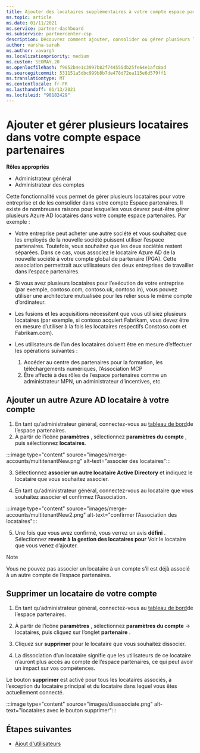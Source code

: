 ```yaml
---
title: Ajouter des locataires supplémentaires à votre compte espace partenaires
ms.topic: article
ms.date: 01/11/2021
ms.service: partner-dashboard
ms.subservice: partnercenter-csp
description: Découvrez comment ajouter, consolider ou gérer plusieurs locataires Azure AD dans votre compte espace partenaires. En savoir plus sur certaines des raisons pour lesquelles vous pourriez souhaiter le faire.
author: varsha-sarah
ms.author: vavargh
ms.localizationpriority: medium
ms.custom: SEOMAY.20
ms.openlocfilehash: f9852b4e1c3997b82f744555db25fe64e1afc8ad
ms.sourcegitcommit: 531151a5dbc999b8b7de478d72ea115e6d579ff1
ms.translationtype: MT
ms.contentlocale: fr-FR
ms.lasthandoff: 01/13/2021
ms.locfileid: "98182429"
---
```

# <a name="add-and-manage-multiple-tenants-in-your-partner-center-account"></a>Ajouter et gérer plusieurs locataires dans votre compte espace partenaires


**Rôles appropriés**

- Administrateur général
- Administrateur des comptes

Cette fonctionnalité vous permet de gérer plusieurs locataires pour votre entreprise et de les consolider dans votre compte Espace partenaires. Il existe de nombreuses raisons pour lesquelles vous devrez peut-être gérer plusieurs Azure AD locataires dans votre compte espace partenaires. Par exemple :

- Votre entreprise peut acheter une autre société et vous souhaitez que les employés de la nouvelle société puissent utiliser l’espace partenaires. Toutefois, vous souhaitez que les deux sociétés restent séparées. Dans ce cas, vous associez le locataire Azure AD de la nouvelle société à votre compte global de partenaire (PGA). Cette association permettrait aux utilisateurs des deux entreprises de travailler dans l’espace partenaires.

- Si vous avez plusieurs locataires pour l’exécution de votre entreprise (par exemple, contoso.com, contoso.uk, contoso.in), vous pouvez utiliser une architecture mutualisée pour les relier sous le même compte d’ordinateur.

- Les fusions et les acquisitions nécessitent que vous utilisiez plusieurs locataires (par exemple, si contoso acquiert Fabrikam, vous devez être en mesure d’utiliser à la fois les locataires respectifs Constoso.com et Fabrikam.com).

- Les utilisateurs de l’un des locataires doivent être en mesure d’effectuer les opérations suivantes :
    1.  Accéder au centre des partenaires pour la formation, les téléchargements numériques, l’Association MCP
    2.  Être affecté à des rôles de l’espace partenaires comme un administrateur MPN, un administrateur d’incentives, etc.


## <a name="add-another-azure-ad-tenant-to-your-account"></a>Ajouter un autre Azure AD locataire à votre compte

1. En tant qu’administrateur général, connectez-vous au [tableau de bord](https://partner.microsoft.com/dashboard)de l’espace partenaires.
1. À partir de l’icône **paramètres** , sélectionnez **paramètres du compte** , puis sélectionnez **locataires**.
 
:::image type="content" source="images/merge-accounts/multitenantNew.png" alt-text="associer des locataires"::: 

3. Sélectionnez **associer un autre locataire Active Directory** et indiquez le locataire que vous souhaitez associer.

1. En tant qu’administrateur général, connectez-vous au locataire que vous souhaitez associer et confirmez l’Association. 

:::image type="content" source="images/merge-accounts/multitenantNew2.png" alt-text="confirmer l’Association des locataires"::: 

5. Une fois que vous avez confirmé, vous verrez un avis **défini** .  Sélectionnez **revenir à la gestion des locataires pour** Voir le locataire que vous venez d’ajouter. 
 

>[!NOTE]
>Vous ne pouvez pas associer un locataire à un compte s’il est déjà associé à un autre compte de l’espace partenaires.


## <a name="remove-a-tenant-from-your-account"></a>Supprimer un locataire de votre compte
 
1. En tant qu’administrateur général, connectez-vous au [tableau de bord](https://partner.microsoft.com/dashboard)de l’espace partenaires.

1. À partir de l’icône **paramètres** , sélectionnez **paramètres du compte** -> locataires, puis cliquez sur l’onglet **partenaire** .
 
3. Cliquez sur **supprimer** pour le locataire que vous souhaitez dissocier.

4. La dissociation d’un locataire signifie que les utilisateurs de ce locataire n’auront plus accès au compte de l’espace partenaires, ce qui peut avoir un impact sur vos compétences. 

Le bouton **supprimer** est activé pour tous les locataires associés, à l’exception du locataire principal et du locataire dans lequel vous êtes actuellement connecté.

:::image type="content" source="images/disassociate.png" alt-text="locataires avec le bouton supprimer":::
 

## <a name="next-steps"></a>Étapes suivantes

- [Ajout d'utilisateurs](create-user-accounts-and-set-permissions.md)






